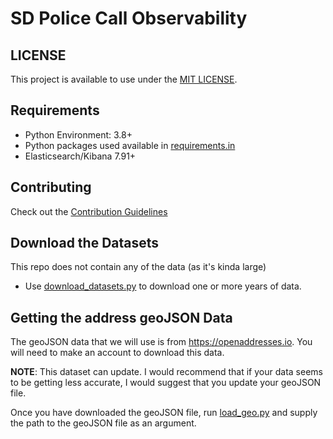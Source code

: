 # SD Police Call Observability

## LICENSE

This project is available to use under the [MIT LICENSE](./LICENSE).

## Requirements

- Python Environment: 3.8+
- Python packages used available in [requirements.in](./requirements.in)
- Elasticsearch/Kibana 7.91+

## Contributing
Check out the [Contribution Guidelines](./CONTRIBUTING.md)

## Download the Datasets
This repo does not contain any of the data (as it's kinda large)

- Use [download_datasets.py](./src/download_datasets.py) to download one or more years of data.

## Getting the address geoJSON Data

The geoJSON data that we will use is from <https://openaddresses.io>. You will need to make an account to download this data. 

**NOTE**: This dataset can update. I would recommend that if your data seems to be getting less accurate, I would suggest that you update your geoJSON file.

Once you have downloaded the geoJSON file, run [load_geo.py](./src/load_geo.py) and supply the path to the geoJSON file as an argument.
